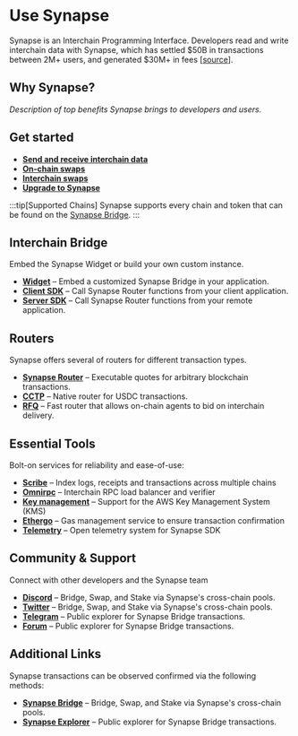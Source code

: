 # Use Synapse
Synapse is an Interchain Programming Interface. Developers read and write interchain data with Synapse, which has settled $50B in transactions between 2M+ users, and generated $30M+ in fees [[source](https://explorer.synapseprotol.com)].

## Why Synapse?
_Description of top benefits Synapse brings to developers and users._


## Get started
* **[Send and receive interchain data](#)**
* **[On-chain swaps](#)**
* **[Interchain swaps](#)**
* **[Upgrade to Synapse](#)**

:::tip[Supported Chains]
Synapse supports every chain and token that can be found on the [Synapse Bridge](https://synapseprotocol.com).
:::

## Interchain Bridge
Embed the Synapse Widget or build your own custom instance.
* **[Widget](#)** – Embed a customized Synapse Bridge in your application.
* **[Client SDK](#)** – Call Synapse Router functions from your client application.
* **[Server SDK](#)** – Call Synapse Router functions from your remote application.

## Routers
Synapse offers several of routers for different transaction types.
* **[Synapse Router](#)** – Executable quotes for arbitrary blockchain transactions.
* **[CCTP](#)** – Native router for USDC transactions.
* **[RFQ](#)** – Fast router that allows on-chain agents to bid on interchain delivery.

## Essential Tools
Bolt-on services for reliability and ease-of-use:
* **[Scribe](/docs/Services/Scribe)** – Index logs, receipts and transactions across multiple chains
* **[Omnirpc](/docs/Services/Omnirpc)** – Interchain RPC load balancer and verifier
* **[Key management](/docs/Services/Signer)** – Support for the AWS Key Management System (KMS)
* **[Ethergo](/docs/Services/Submitter)** – Gas management service to ensure transaction confirmation
* **[Telemetry](/docs/Observability)** – Open telemetry system for Synapse SDK


## Community & Support
Connect with other developers and the Synapse team
* **[Discord](https://discord.gg/synapseprotocol)** – Bridge, Swap, and Stake via Synapse's cross-chain pools.
* **[Twitter](https://twitter.com/SynapseProtocol)** – Bridge, Swap, and Stake via Synapse's cross-chain pools.
* **[Telegram](https://t.me/synapseprotocol)** – Public explorer for Synapse Bridge transactions.
* **[Forum](https://forum.synapseprotocol.com/)** – Public explorer for Synapse Bridge transactions.

## Additional Links
Synapse transactions can be observed confirmed via the following methods:
* **[Synapse Bridge](https://synapseprotocol.com)** – Bridge, Swap, and Stake via Synapse's cross-chain pools.
* **[Synapse Explorer](https://explorer.synapseprotocol.com)** – Public explorer for Synapse Bridge transactions.